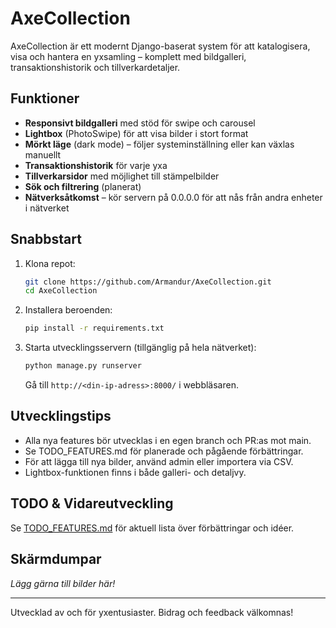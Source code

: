 # AxeCollection

AxeCollection är ett modernt Django-baserat system för att katalogisera, visa och hantera en yxsamling – komplett med bildgalleri, transaktionshistorik och tillverkardetaljer.

## Funktioner
- **Responsivt bildgalleri** med stöd för swipe och carousel
- **Lightbox** (PhotoSwipe) för att visa bilder i stort format
- **Mörkt läge** (dark mode) – följer systeminställning eller kan växlas manuellt
- **Transaktionshistorik** för varje yxa
- **Tillverkarsidor** med möjlighet till stämpelbilder
- **Sök och filtrering** (planerat)
- **Nätverksåtkomst** – kör servern på 0.0.0.0 för att nås från andra enheter i nätverket

## Snabbstart
1. Klona repot:
   ```bash
   git clone https://github.com/Armandur/AxeCollection.git
   cd AxeCollection
   ```
2. Installera beroenden:
   ```bash
   pip install -r requirements.txt
   ```
3. Starta utvecklingsservern (tillgänglig på hela nätverket):
   ```bash
   python manage.py runserver
   ```
   Gå till `http://<din-ip-adress>:8000/` i webbläsaren.

## Utvecklingstips
- Alla nya features bör utvecklas i en egen branch och PR:as mot main.
- Se TODO_FEATURES.md för planerade och pågående förbättringar.
- För att lägga till nya bilder, använd admin eller importera via CSV.
- Lightbox-funktionen finns i både galleri- och detaljvy.

## TODO & Vidareutveckling
Se [TODO_FEATURES.md](TODO_FEATURES.md) för aktuell lista över förbättringar och idéer.

## Skärmdumpar
*Lägg gärna till bilder här!*

---

Utvecklad av och för yxentusiaster. Bidrag och feedback välkomnas! 